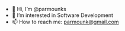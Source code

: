 - 👋 Hi, I’m @parmounks
- 👀 I’m interested in Software Development
- 📫 How to reach me: parmounk@gmail.com 

